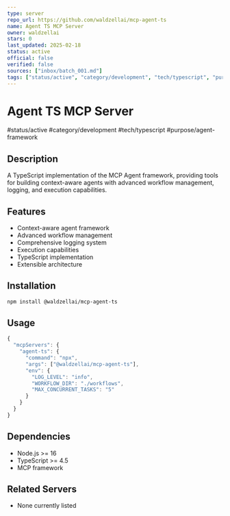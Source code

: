 ```yaml
---
type: server
repo_url: https://github.com/waldzellai/mcp-agent-ts
name: Agent TS MCP Server
owner: waldzellai
stars: 0
last_updated: 2025-02-18
status: active
official: false
verified: false
sources: ["inbox/batch_001.md"]
tags: ["status/active", "category/development", "tech/typescript", "purpose/agent-framework"]
---
```


# Agent TS MCP Server

#status/active #category/development #tech/typescript #purpose/agent-framework

## Description

A TypeScript implementation of the MCP Agent framework, providing tools for building context-aware agents with advanced workflow management, logging, and execution capabilities.

## Features

- Context-aware agent framework
- Advanced workflow management
- Comprehensive logging system
- Execution capabilities
- TypeScript implementation
- Extensible architecture

## Installation

```bash
npm install @waldzellai/mcp-agent-ts
```

## Usage

```javascript
{
  "mcpServers": {
    "agent-ts": {
      "command": "npx",
      "args": ["@waldzellai/mcp-agent-ts"],
      "env": {
        "LOG_LEVEL": "info",
        "WORKFLOW_DIR": "./workflows",
        "MAX_CONCURRENT_TASKS": "5"
      }
    }
  }
}
```

## Dependencies

- Node.js >= 16
- TypeScript >= 4.5
- MCP framework

## Related Servers

- None currently listed